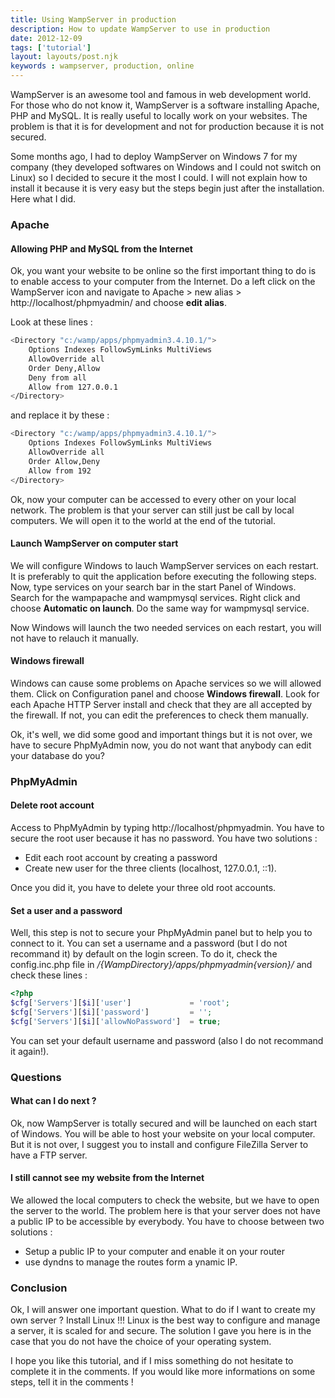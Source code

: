 ```yaml
---
title: Using WampServer in production
description: How to update WampServer to use in production
date: 2012-12-09
tags: ['tutorial']
layout: layouts/post.njk
keywords : wampserver, production, online
---
```


WampServer is an awesome tool and famous in web development world. For those who do not know it, WampServer is a software installing Apache, PHP and MySQL. It is really useful to locally work on your websites. The problem is that it is for development and not for production because it is not secured.

Some months ago, I had to deploy WampServer on Windows 7 for my company (they developed softwares on Windows and I could not switch on Linux) so I decided to secure it the most I could. I will not explain how to install it because it is very easy but the steps begin just after the installation. Here what I did.

### Apache

#### Allowing PHP and MySQL from the Internet
Ok, you want your website to be online so the first important thing to do is to enable access to your computer from the Internet.  Do a left click on the WampServer icon and navigate to Apache > new alias > http://localhost/phpmyadmin/ and choose **edit alias**.

Look at these lines :

```bash
<Directory "c:/wamp/apps/phpmyadmin3.4.10.1/">
    Options Indexes FollowSymLinks MultiViews
    AllowOverride all
    Order Deny,Allow
    Deny from all
    Allow from 127.0.0.1
</Directory>
```

and replace it by these :

```bash
<Directory "c:/wamp/apps/phpmyadmin3.4.10.1/">
    Options Indexes FollowSymLinks MultiViews
    AllowOverride all
    Order Allow,Deny
    Allow from 192
</Directory>
```

Ok, now your computer can be accessed to every other on your local network. The problem is that your server can still just be call by local computers. We will open it to the world at the end of the tutorial.

#### Launch WampServer on computer start
We will configure Windows to lauch WampServer services on each restart. It is preferably to quit the application before executing the following steps. Now, type services on your search bar in the start Panel of Windows. Search for the wampapache and wampmysql services. Right click and choose **Automatic on launch**. Do the same way for wampmysql service.

Now Windows will launch the two needed services on each restart, you will not have to relauch it manually.

#### Windows firewall
Windows can cause some problems on Apache services so we will allowed them. Click on Configuration panel and choose **Windows firewall**. Look for each Apache HTTP Server install and check that they are all accepted by the firewall. If not, you can edit the preferences to check them manually.

Ok, it's well, we did some good and important things but it is not over, we have to secure PhpMyAdmin now, you do not want that anybody can edit your database do you?

### PhpMyAdmin

#### Delete root account
Access to PhpMyAdmin by typing http://localhost/phpmyadmin. You have to secure the root user because it has no password. You have two solutions :

  * Edit each root account by creating a password
  * Create new user for the three clients (localhost, 127.0.0.1, ::1).

Once you did it, you have to delete your three old root accounts.

#### Set a user and a password
Well, this step is not to secure your PhpMyAdmin panel but to help you to connect to it. You can set a username and a password (but I do not recommand it) by default on the login screen. To do it, check the config.inc.php file in _/{WampDirectory}/apps/phpmyadmin{version}/_ and check these lines :

```php
<?php
$cfg['Servers'][$i]['user']             = 'root';
$cfg['Servers'][$i]['password']         = '';
$cfg['Servers'][$i]['allowNoPassword']	= true;
```

You can set your default username and password (also I do not recommand it again!).

### Questions

#### What can I do next ?
Ok, now WampServer is totally secured and will be launched on each start of Windows. You will be able to host your website on your local computer. But it is not over, I suggest you to install and configure FileZilla Server to have a FTP server.

#### I still cannot see my website from the Internet
We allowed the local computers to check the website, but we have to open the server to the world. The problem here is that your server does not have a public IP to be accessible by everybody. You have to choose between two solutions :

  * Setup a public IP to your computer and enable it on your router
  * use dyndns to manage the routes form a ynamic IP.

### Conclusion
Ok, I will answer one important question. What to do if I want to create my own server ? Install Linux !!! Linux is the best way to configure and manage a server, it is scaled for and secure. The solution I gave you here is in the case that you do not have the choice of your operating system.

I hope you like this tutorial, and if I miss something do not hesitate to complete it in the comments. If you would like more informations on some steps, tell it in the comments !

